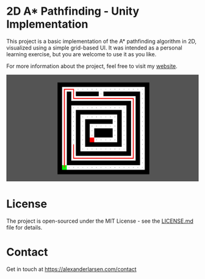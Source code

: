 # 2D A* Pathfinding - Unity Implementation 

This project is a basic implementation of the A* pathfinding algorithm in 2D, visualized using a simple grid-based UI. It was intended as a personal learning exercise, but you are welcome to use it as you like. 

For more information about the project, feel free to visit my [website](https://alexanderlarsen.com/work/2d-pathfinding/).

![Screenshot](Screenshot.jpg)

# License

The project is open-sourced under the MIT License - see the [LICENSE.md](https://github.com/alexanderlarsen/2D-Pathfinding-Unity/blob/main/LICENSE) file for details.

# Contact

Get in touch at https://alexanderlarsen.com/contact
